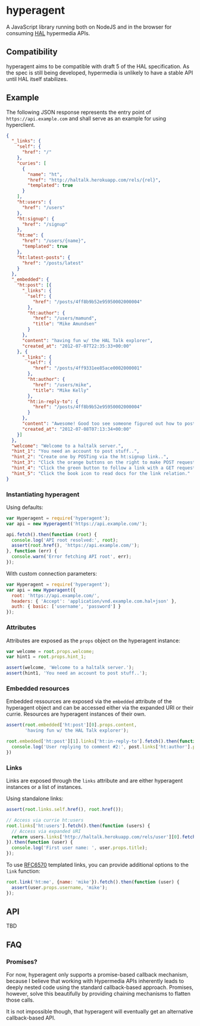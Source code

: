 # hyperagent

A JavaScript library running both on NodeJS and in the browser for consuming
[HAL] hypermedia APIs.

## Compatibility

hyperagent aims to be compatible with draft 5 of the HAL specification. As the
spec is still being developed, hypermedia is unlikely to have a stable API until
HAL itself stabilizes.

## Example

The following JSON response represents the entry point of
`https://api.example.com` and shall serve as an example for using hyperclient.

```json
{
  "_links": {
    "self": {
      "href": "/"
    },
    "curies": [
      {
        "name": "ht",
        "href": "http://haltalk.herokuapp.com/rels/{rel}",
        "templated": true
      }
    ],
    "ht:users": {
      "href": "/users"
    },
    "ht:signup": {
      "href": "/signup"
    },
    "ht:me": {
      "href": "/users/{name}",
      "templated": true
    },
    "ht:latest-posts": {
      "href": "/posts/latest"
    }
  },
  "_embedded": {
    "ht:post": [{
      "_links": {
        "self": {
          "href": "/posts/4ff8b9b52e95950002000004"
        },
        "ht:author": {
          "href": "/users/mamund",
          "title": "Mike Amundsen"
        }
      },
      "content": "having fun w/ the HAL Talk explorer",
      "created_at": "2012-07-07T22:35:33+00:00"
    }, {
      "_links": {
        "self": {
          "href": "/posts/4ff9331ee85ace0002000001"
        },
        "ht:author": {
          "href": "/users/mike",
          "title": "Mike Kelly"
        },
        "ht:in-reply-to": {
          "href": "/posts/4ff8b9b52e95950002000004"
        }
      },
      "content": "Awesome! Good too see someone figured out how to post something!! ;)",
      "created_at": "2012-07-08T07:13:34+00:00"
    }]
  },
  "welcome": "Welcome to a haltalk server.",
  "hint_1": "You need an account to post stuff..",
  "hint_2": "Create one by POSTing via the ht:signup link..",
  "hint_3": "Click the orange buttons on the right to make POST requests..",
  "hint_4": "Click the green button to follow a link with a GET request..",
  "hint_5": "Click the book icon to read docs for the link relation."
}
```

### Instantiating hyperagent

Using defaults:

```javascript
var Hyperagent = require('hyperagent');
var api = new Hyperagent('https://api.example.com/');

api.fetch().then(function (root) {
  console.log('API root resolved:', root);
  assert(root.href(), 'https://api.example.com/');
}, function (err) {
  console.warn('Error fetching API root', err);
});
```

With custom connection parameters:

```javascript
var Hyperagent = require('hyperagent');
var api = new Hyperagent({
  root: 'https://api.example.com/',
  headers: { 'Accept': 'application/vnd.example.com.hal+json' },
  auth: { basic: ['username', 'password'] }
});
```

### Attributes

Attributes are exposed as the `props` object on the hyperagent instance:

```javascript
var welcome = root.props.welcome;
var hint1 = root.props.hint_1;

assert(welcome, 'Welcome to a haltalk server.');
assert(hint1, 'You need an account to post stuff..');
```

### Embedded resources

Embedded ressources are exposed via the `embedded` attribute of the hyperagent
object and can be accessed either via the expanded URI or their currie.
Resources are hyperagent instances of their own.

```javascript
assert(root.embedded['ht:post'][0].props.content,
       'having fun w/ the HAL Talk explorer');

root.embedded['ht:post'][1].links['ht:in-reply-to'].fetch().then(function (post) {
  console.log('User replying to comment #2:', post.links['ht:author'].props.title);
})
```

### Links

Links are exposed through the `links` attribute and are either hyperagent
instances or a list of instances.

Using standalone links:

```javascript
assert(root.links.self.href(), root.href());

// Access via currie ht:users
root.links['ht:users'].fetch().then(function (users) {
  // Access via expanded URI
  return users.links['http://haltalk.herokuapp.com/rels/user'][0].fetch();
}).then(function (user) {
  console.log('First user name: ', user.props.title);
});
```

To use [RFC6570] templated links, you can provide additional options to the `link` function:

```javascript
root.link('ht:me', {name: 'mike'}).fetch().then(function (user) {
  assert(user.props.username, 'mike');
});
```

## API

TBD

## FAQ

### Promises?

For now, hyperagent only supports a promise-based callback mechanism, because I
believe that working with Hypermedia APIs inherently leads to deeply nested code
using the standard callback-based approach. Promises, however, solve this
beautifully by providing chaining mechanisms to flatten those calls.

It is not impossible though, that hyperagent will eventually get an alternative
callback-based API.

  [RFC6570]: http://tools.ietf.org/html/rfc6570
  [HAL]: http://tools.ietf.org/html/draft-kelly-json-hal-05
